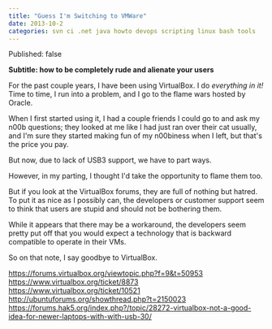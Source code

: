 ```yaml
---
title: "Guess I'm Switching to VMWare"
date: 2013-10-2
categories: svn ci .net java howto devops scripting linux bash tools 
---
```

Published: false

**Subtitle: how to be completely rude and alienate your users**

For the past couple years, I have been using VirtualBox. I do *everything in it!* Time to time, I run into a problem, and I go to the flame wars hosted by Oracle.

When I first started using it, I had a couple friends I could go to and ask my n00b questions; they looked at me like I had just ran over their cat usually, and I'm sure they started making fun of my n00biness when I left, but that's the price you pay.

But now, due to lack of USB3 support, we have to part ways.

However, in my parting, I thought I'd take the opportunity to flame them too.

But if you look at the VirtualBox forums, they are full of nothing but hatred. To put it as nice as I possibly can, the developers or customer support seem to think that users are stupid and should not be bothering them.

While it appears that there may be a workaround, the developers seem pretty put off that you would expect a technology that is backward compatible to operate in their VMs.

So on that note, I say goodbye to VirtualBox.




<https://forums.virtualbox.org/viewtopic.php?f=9&t=50953>
<https://www.virtualbox.org/ticket/8873>
<https://www.virtualbox.org/ticket/10521>
<http://ubuntuforums.org/showthread.php?t=2150023>
<https://forums.hak5.org/index.php?/topic/28272-virtualbox-not-a-good-idea-for-newer-laptops-with-with-usb-30/>












[img1]: /home/damon/Dropbox/Photos/graphics/clipart/constructionDuck.jpg
[img2]: /home/damon/Dropbox/Photos/graphics/clipart/constructionDuck.jpg
[img3]: /home/damon/Dropbox/Photos/graphics/clipart/constructionDuck.jpg
[img4]: /home/damon/Dropbox/Photos/graphics/clipart/constructionDuck.jpg
[img5]: /home/damon/Dropbox/Photos/graphics/clipart/constructionDuck.jpg
[img6]: /home/damon/Dropbox/Photos/graphics/clipart/constructionDuck.jpg
[img7]: /home/damon/Dropbox/Photos/graphics/clipart/constructionDuck.jpg
[img8]: /home/damon/Dropbox/Photos/graphics/clipart/constructionDuck.jpg
[img9]: /home/damon/Dropbox/Photos/graphics/clipart/constructionDuck.jpg
[img10]: /home/damon/Dropbox/Photos/graphics/clipart/constructionDuck.jpg
[img11]: /home/damon/Dropbox/Photos/graphics/clipart/constructionDuck.jpg
[img12]: /home/damon/Dropbox/Photos/graphics/clipart/constructionDuck.jpg
[img13]: /home/damon/Dropbox/Photos/graphics/clipart/constructionDuck.jpg
[img14]: /home/damon/Dropbox/Photos/graphics/clipart/constructionDuck.jpg
[img15]: /home/damon/Dropbox/Photos/graphics/clipart/constructionDuck.jpg
[img16]: /home/damon/Dropbox/Photos/graphics/clipart/constructionDuck.jpg
[img17]: /home/damon/Dropbox/Photos/graphics/clipart/constructionDuck.jpg
[img18]: /home/damon/Dropbox/Photos/graphics/clipart/constructionDuck.jpg
[img19]: /home/damon/Dropbox/Photos/graphics/clipart/constructionDuck.jpg
[img20]: /home/damon/Dropbox/Photos/graphics/clipart/constructionDuck.jpg

